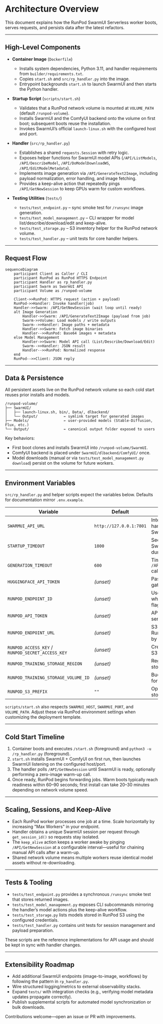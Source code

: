 # Architecture Overview

This document explains how the RunPod SwarmUI Serverless worker boots, serves requests, and persists data after the latest refactors.

---

## High-Level Components

- **Container Image** (`Dockerfile`)
  - Installs system dependencies, Python 3.11, and handler requirements from `builder/requirements.txt`.
  - Copies `start.sh` and `src/rp_handler.py` into the image.
  - Entrypoint backgrounds `start.sh` to launch SwarmUI and then starts the Python handler.

- **Startup Script** (`scripts/start.sh`)
  - Validates that a RunPod network volume is mounted at `VOLUME_PATH` (default `/runpod-volume`).
  - Installs SwarmUI and the ComfyUI backend onto the volume on first boot; subsequent boots reuse the installation.
  - Invokes SwarmUI’s official `launch-linux.sh` with the configured host and port.

- **Handler** (`src/rp_handler.py`)
  - Establishes a shared `requests.Session` with retry logic.
  - Exposes helper functions for SwarmUI model APIs (`/API/ListModels`, `/API/DescribeModel`, `/API/DoModelDownloadWS`, `/API/EditModelMetadata`).
  - Implements image generation via `/API/GenerateText2Image`, including payload normalization, error handling, and image fetching.
  - Provides a keep-alive action that repeatedly pings `/API/GetNewSession` to keep GPUs warm for custom workflows.

- **Testing Utilities** (`tests/`)
  - `tests/test_endpoint.py` – sync smoke test for `/runsync` image generation.
  - `tests/test_model_management.py` – CLI wrapper for model list/describe/download/edit and keep-alive.
  - `tests/test_storage.py` – S3 inventory helper for the RunPod network volume.
  - `tests/test_handler.py` – unit tests for core handler helpers.

---

## Request Flow

```mermaid
sequenceDiagram
    participant Client as Caller / CLI
    participant RunPod as RunPod HTTPS Endpoint
    participant Handler as rp_handler.py
    participant Swarm as SwarmUI API
    participant Volume as /runpod-volume

    Client->>RunPod: HTTPS request (action + payload)
    RunPod->>Handler: Invoke handler(job)
    Handler->>Swarm: /API/GetNewSession (wait loop until ready)
    alt Image Generation
        Handler->>Swarm: /API/GenerateText2Image (payload from job)
        Swarm->>Volume: Load models / write outputs
        Swarm-->>Handler: Image paths + metadata
        Handler->>Swarm: Fetch image binaries
        Handler-->>RunPod: Base64 images + metadata
    else Model Management
        Handler->>Swarm: Model API call (List/Describe/Download/Edit)
        Swarm-->>Handler: JSON result
        Handler-->>RunPod: Normalized response
    end
    RunPod-->>Client: JSON reply
```

---

## Data & Persistence

All persistent assets live on the RunPod network volume so each cold start reuses prior installs and models.

```
/runpod-volume/
├── SwarmUI/
│   ├── launch-linux.sh, bin/, Data/, dlbackend/
│   └── Output/            ← symlink target for generated images
├── Models/                ← user-provided models (Stable-Diffusion, Flux, etc.)
└── Output/                ← canonical output folder exposed to users
```

Key behaviors:
- First boot clones and installs SwarmUI into `/runpod-volume/SwarmUI`.
- ComfyUI backend is placed under `SwarmUI/dlbackend/ComfyUI/` once.
- Model downloads (manual or via `tests/test_model_management.py download`) persist on the volume for future workers.

---

## Environment Variables

`src/rp_handler.py` and helper scripts expect the variables below. Defaults for documentation mirror `.env.example`.

| Variable | Default | Purpose |
|----------|---------|---------|
| `SWARMUI_API_URL` | `http://127.0.0.1:7801` | Internal URL used by the handler to reach SwarmUI |
| `STARTUP_TIMEOUT` | `1800` | Seconds to wait for SwarmUI readiness during cold start |
| `GENERATION_TIMEOUT` | `600` | Timeout (seconds) for `/API/GenerateText2Image` calls |
| `HUGGINGFACE_API_TOKEN` | _(unset)_ | Passed to SwarmUI for gated model downloads |
| `RUNPOD_ENDPOINT_ID` | _(unset)_ | Used by test scripts when omitted from CLI flags |
| `RUNPOD_API_TOKEN` | _(unset)_ | API key for invoking the serverless endpoint |
| `RUNPOD_ENDPOINT_URL` | _(unset)_ | S3-style endpoint for RunPod volumes (used by scripts/tests) |
| `RUNPOD_ACCESS_KEY` / `RUNPOD_SECRET_ACCESS_KEY` | _(unset)_ | Credentials for RunPod S3 uploads |
| `RUNPOD_TRAINING_STORAGE_REGION` | _(unset)_ | Region for RunPod storage operations |
| `RUNPOD_TRAINING_STORAGE_VOLUME_ID` | _(unset)_ | Bucket/volume identifier for S3 uploads |
| `RUNPOD_S3_PREFIX` | `""` | Optional prefix when storing models via S3 |

`scripts/start.sh` also respects `SWARMUI_HOST`, `SWARMUI_PORT`, and `VOLUME_PATH`. Adjust these via RunPod environment settings when customizing the deployment template.

---

## Cold Start Timeline

1. Container boots and executes `/start.sh` (foreground) and `python3 -u /rp_handler.py` (foreground).
2. `start.sh` installs SwarmUI + ComfyUI on first run, then launches SwarmUI listening on the configured host/port.
3. The handler polls `/API/GetNewSession` until SwarmUI is ready, optionally performing a zero-image warm-up call.
4. Once ready, RunPod begins forwarding jobs. Warm boots typically reach readiness within 60–90 seconds; first install can take 20–30 minutes depending on network volume speed.

---

## Scaling, Sessions, and Keep-Alive

- Each RunPod worker processes one job at a time. Scale horizontally by increasing "Max Workers" in your endpoint.
- Handler obtains a unique SwarmUI session per request through `get_session_id()` so requests stay isolated.
- The `keep_alive` action keeps a worker awake by pinging `/API/GetNewSession` at a configurable interval—useful for chaining manual API calls after a warm-up.
- Shared network volume means multiple workers reuse identical model assets without re-downloading.

---

## Tests & Tooling

- `tests/test_endpoint.py` provides a synchronous `/runsync` smoke test that stores returned images.
- `tests/test_model_management.py` exposes CLI subcommands mirroring the handler’s model actions plus the keep-alive workflow.
- `tests/test_storage.py` lists models stored in RunPod S3 using the configured credentials.
- `tests/test_handler.py` contains unit tests for session management and payload preparation.

These scripts are the reference implementations for API usage and should be kept in sync with handler changes.

---

## Extensibility Roadmap

- Add additional SwarmUI endpoints (image-to-image, workflows) by following the pattern in `rp_handler.py`.
- Wire structured logging/metrics to external observability stacks.
- Expand `tests/` with integration checks (e.g., verifying model metadata updates propagate correctly).
- Publish supplemental scripts for automated model synchronization or bulk downloads.

Contributions welcome—open an issue or PR with improvements.
